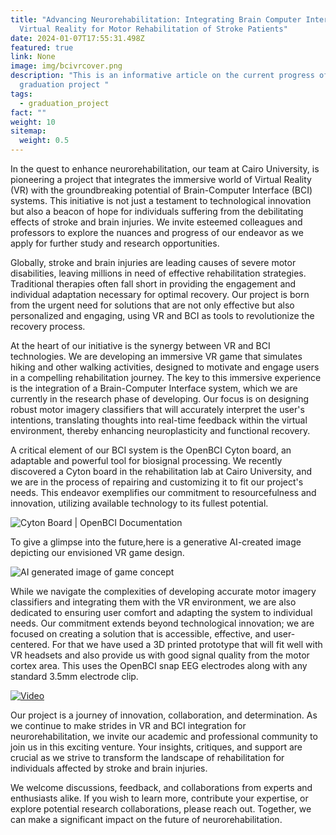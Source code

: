 ```yaml
---
title: "Advancing Neurorehabilitation: Integrating Brain Computer Interfaces in
  Virtual Reality for Motor Rehabilitation of Stroke Patients"
date: 2024-01-07T17:55:31.498Z
featured: true
link: None
image: img/bcivrcover.png
description: "This is an informative article on the current progress of our
  graduation project "
tags:
  - graduation_project
fact: ""
weight: 10
sitemap:
  weight: 0.5
---
```

In the quest to enhance neurorehabilitation, our team at Cairo University, is pioneering a project that integrates the immersive world of Virtual Reality (VR) with the groundbreaking potential of Brain-Computer Interface (BCI) systems. This initiative is not just a testament to technological innovation but also a beacon of hope for individuals suffering from the debilitating effects of stroke and brain injuries. We invite esteemed colleagues and professors to explore the nuances and progress of our endeavor as we apply for further study and research opportunities.

Globally, stroke and brain injuries are leading causes of severe motor disabilities, leaving millions in need of effective rehabilitation strategies. Traditional therapies often fall short in providing the engagement and individual adaptation necessary for optimal recovery. Our project is born from the urgent need for solutions that are not only effective but also personalized and engaging, using VR and BCI as tools to revolutionize the recovery process.

At the heart of our initiative is the synergy between VR and BCI technologies. We are developing an immersive VR game that simulates hiking and other walking activities, designed to motivate and engage users in a compelling rehabilitation journey. The key to this immersive experience is the integration of a Brain-Computer Interface system, which we are currently in the research phase of developing. Our focus is on designing robust motor imagery classifiers that will accurately interpret the user's intentions, translating thoughts into real-time feedback within the virtual environment, thereby enhancing neuroplasticity and functional recovery.

A critical element of our BCI system is the OpenBCI Cyton board, an adaptable and powerful tool for biosignal processing. We recently discovered a Cyton board in the rehabilitation lab at Cairo University, and we are in the process of repairing and customizing it to fit our project's needs. This endeavor exemplifies our commitment to resourcefulness and innovation, utilizing available technology to its fullest potential.

![Cyton Board | OpenBCI Documentation](https://th.bing.com/th/id/OIP.7ccQb914Mvt8hdG9fBPr_AHaHa?rs=1&pid=ImgDetMain "Cyton Board")

To give a glimpse into the future,here is a generative AI-created image depicting our envisioned VR game design. 

![AI generated image of game concept](https://gcdnb.pbrd.co/images/1j3JvXXZro8V.png?o=1 "Game Concept")

While we navigate the complexities of developing accurate motor imagery classifiers and integrating them with the VR environment, we are also dedicated to ensuring user comfort and adapting the system to individual needs. Our commitment extends beyond technological innovation; we are focused on creating a solution that is accessible, effective, and user-centered. For that we have used a 3D printed prototype that will fit well with VR headsets and also provide us with good signal quality from the motor cortex area. This uses the OpenBCI snap EEG electrodes along with any standard 3.5mm electrode clip.

[![Video](https://res.cloudinary.com/marcomontalbano/image/upload/v1704653674/video_to_markdown/images/youtube--ayfdvQNBu3U-c05b58ac6eb4c4700831b2b3070cd403.jpg)](https://www.youtube.com/watch?v=ayfdvQNBu3U&t=3s "Video")

Our project is a journey of innovation, collaboration, and determination. As we continue to make strides in VR and BCI integration for neurorehabilitation, we invite our academic and professional community to join us in this exciting venture. Your insights, critiques, and support are crucial as we strive to transform the landscape of rehabilitation for individuals affected by stroke and brain injuries.

We welcome discussions, feedback, and collaborations from experts and enthusiasts alike. If you wish to learn more, contribute your expertise, or explore potential research collaborations, please reach out. Together, we can make a significant impact on the future of neurorehabilitation.